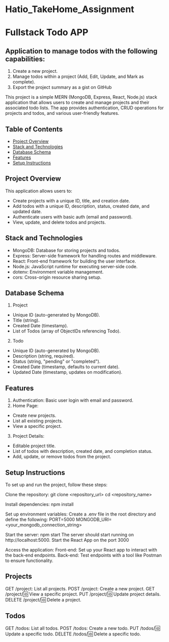 # Hatio_TakeHome_Assignment

# Fullstack Todo APP
## Application to manage todos with the following capabilities:
  1. Create a new project.
  2. Manage todos within a project (Add, Edit, Update, and Mark as complete).
  3. Export the project summary as a gist on GitHub

This project is a simple MERN (MongoDB, Express, React, Node.js) stack application that allows users to create and manage projects and their associated todo lists. The app provides authentication, CRUD operations for projects and todos, and various user-friendly features.

## Table of Contents
- [Project Overview](#project-overview)
- [Stack and Technologies](#stack-and-technologies)
- [Database Schema](#database-schema)
- [Features](#features)
- [Setup Instructions](#setup-instructions)
 

## Project Overview
This application allows users to:

- Create projects with a unique ID, title, and creation date.
- Add todos with a unique ID, description, status, created date, and updated date.
- Authenticate users with basic auth (email and password).
- View, update, and delete todos and projects.

## Stack and Technologies
- MongoDB: Database for storing projects and todos.
- Express: Server-side framework for handling routes and middleware.
- React: Front-end framework for building the user interface.
- Node.js: JavaScript runtime for executing server-side code.
- dotenv: Environment variable management.
- cors: Cross-origin resource sharing setup.

## Database Schema
1. Project
- Unique ID (auto-generated by MongoDB).
- Title (string).
- Created Date (timestamp).
- List of Todos (array of ObjectIDs referencing Todo).

2. Todo
- Unique ID (auto-generated by MongoDB).
- Description (string, required).
- Status (string, "pending" or "completed").
- Created Date (timestamp, defaults to current date).
- Updated Date (timestamp, updates on modification).

## Features
1. Authentication: Basic user login with email and password.
2. Home Page:
  - Create new projects.
  - List all existing projects.
  - View a specific project.
3. Project Details:
  - Editable project title.
  - List of todos with description, created date, and completion status.
  - Add, update, or remove todos from the project.

## Setup Instructions
To set up and run the project, follow these steps:

Clone the repository:
  git clone <repository_url>
  cd <repository_name>

Install dependencies:
  npm install
  
Set up environment variables:
  Create a .env file in the root directory and define the following:
  PORT=5000
  MONGODB_URI=<your_mongodb_connection_string>

Start the server: 
  npm start
  The server should start running on http://localhost:5000.
  Start the React App on the port 3000

Access the application:
  Front-end: Set up your React app to interact with the back-end endpoints.
  Back-end: Test endpoints with a tool like Postman to ensure functionality.

## Projects
GET /project: List all projects.
POST /project: Create a new project.
GET /project/:id: View a specific project.
PUT /project/:id: Update project details.
DELETE /project/:id: Delete a project.

## Todos
GET /todos: List all todos.
POST /todos: Create a new todo.
PUT /todos/:id: Update a specific todo.
DELETE /todos/:id: Delete a specific todo.
 
